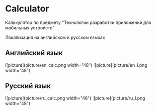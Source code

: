 # Calculator
Калькулятор по предмету "Технологии разработки приложений для мобильных устройств"

Локализация на английском и русском языках

## Английский язык

![picture](picture/en_calc.png width="48")    ![picture](picture/en_l.png width="48")

## Русский язык

![picture](picture/ru_calc.png width="48")    ![picture](picture/ru_l.png width="48")

